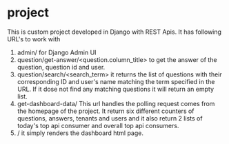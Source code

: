 # project

This is custom project developed in Django with REST Apis. It has following URL's to work with

1. admin/ for Django Admin UI
2. question/get-answer/<question.column_title> to get the answer of the question, question id and user.
3. question/search/<search_term> it returns the list of questions with their corresponding ID and user's name matching the term specified in the URL. If it dose not find any matching questions it will return an empty list.
4. get-dashboard-data/ This url handles the polling request comes from the homepage of the project. It return six different counters of questions, answers, tenants and users and it also return 2 lists of today's top api consumer and overall top api consumers.
5. / it simply renders the dashboard html page.
